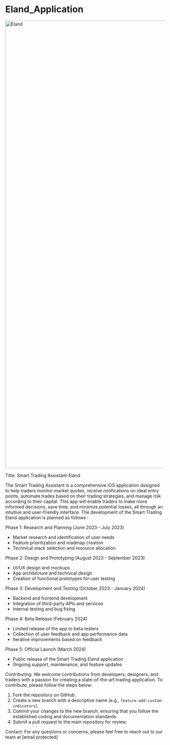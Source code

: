 # Eland_Application

<img width="1411" alt="Eland" src="https://user-images.githubusercontent.com/122947486/236846300-cd24722b-9e97-4dde-98c2-59948beab5e6.png">

Title: Smart Trading Assistant-Eland

The Smart Trading Assistant is a comprehensive iOS application designed to help traders monitor market quotes, receive notifications on ideal entry points, automate trades based on their trading strategies, and manage risk according to their capital. This app will enable traders to make more informed decisions, save time, and minimize potential losses, all through an intuitive and user-friendly interface.
The development of the Smart Trading Eland application is planned as follows  :

Phase 1: Research and Planning (June 2023 - July 2023)
- Market research and identification of user needs
- Feature prioritization and roadmap creation
- Technical stack selection and resource allocation

Phase 2: Design and Prototyping (August 2023 - September 2023)
- UI/UX design and mockups
- App architecture and technical design
- Creation of functional prototypes for user testing

Phase 3: Development and Testing (October 2023 - January 2024)
- Backend and frontend development
- Integration of third-party APIs and services
- Internal testing and bug fixing

Phase 4: Beta Release (February 2024)
- Limited release of the app to beta testers
- Collection of user feedback and app performance data
- Iterative improvements based on feedback

Phase 5: Official Launch (March 2024)
- Public release of the Smart Trading Eland application
- Ongoing support, maintenance, and feature updates

Contributing:
We welcome contributions from developers, designers, and traders with a passion for creating a state-of-the-art trading application. To contribute, please follow the steps below:

1. Fork the repository on GitHub.
2. Create a new branch with a descriptive name (e.g., `feature-add-custom-indicators`).
3. Commit your changes to the new branch, ensuring that you follow the established coding and documentation standards.
4. Submit a pull request to the main repository for review.

Contact:
For any questions or concerns, please feel free to reach out to our team at [email protected]

